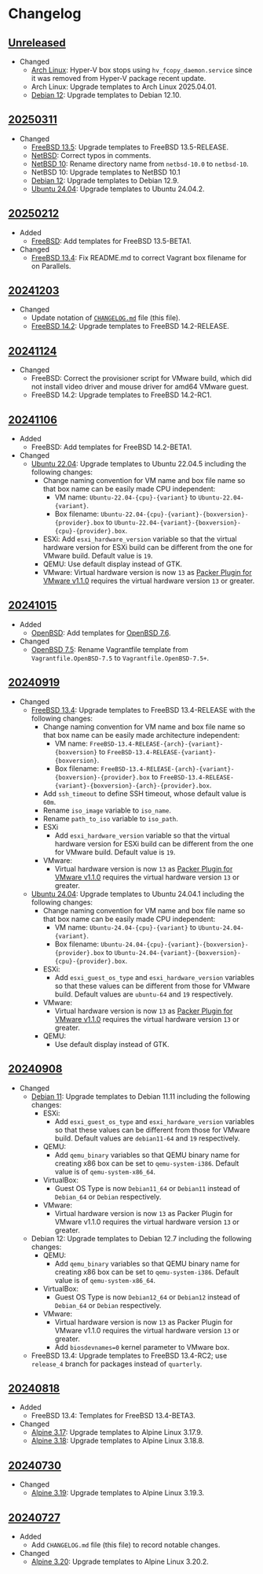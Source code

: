 # Changelog

## [Unreleased][]

* Changed
  * [Arch Linux](archlinux/README.md): Hyper-V box stops using
    `hv_fcopy_daemon.service` since it was removed from Hyper-V package
    recent update.
  * Arch Linux: Upgrade templates to Arch Linux 2025.04.01.
  * [Debian 12](debian/debian-12/README.md): Upgrade templates to
    Debian 12.10.

## [20250311][]

* Changed
  * [FreeBSD 13.5](freebsd/freebsd-13.5/README.md): Upgrade templates
    to FreeBSD 13.5-RELEASE.
  * [NetBSD](netbsd/README.md): Correct typos in comments.
  * [NetBSD 10](netbsd/netbsd-10/README.md): Rename directory name from
    `netbsd-10.0` to `netbsd-10`.
  * NetBSD 10: Upgrade templates to NetBSD 10.1
  * [Debian 12](debian/debian-12/REAADME.md): Upgrade templates to
    Debian 12.9.
  * [Ubuntu 24.04](ubuntu/ubuntu-24.04/README.md): Upgrade templates to
    Ubuntu 24.04.2.

## [20250212][]

* Added
  * [FreeBSD](freebsd/README.md): Add templates for FreeBSD 13.5-BETA1.
* Changed
  * [FreeBSD 13.4](freebsd/freebsd-13.4/README.md): Fix README.md to
    correct Vagrant box filename for on Parallels.

## [20241203][]

* Changed
  * Update notation of [`CHANGELOG.md`](CHANGELOG.md) file (this file).
  * [FreeBSD 14.2](freebsd/freebsd-14.2/README.md): Upgrade templates
    to FreeBSD 14.2-RELEASE.

## [20241124][]

* Changed
  * FreeBSD: Correct the provisioner script for VMware build, which did
    not install video driver and mouse driver for amd64 VMware guest.
  * FreeBSD 14.2: Upgrade templates to FreeBSD 14.2-RC1.

## [20241106][]

* Added
  * FreeBSD: Add templates for FreeBSD 14.2-BETA1.
* Changed
  * [Ubuntu 22.04](ubuntu/ubuntu-22.04/README.md): Upgrade templates to
    Ubuntu 22.04.5 including the following changes:
    * Change naming convention for VM name and box file name so that
      box name can be easily made CPU independent:
      * VM name: `Ubuntu-22.04-{cpu}-{variant}` to `Ubuntu-22.04-{variant}`.
      * Box filename: `Ubuntu-22.04-{cpu}-{variant}-{boxversion}-{provider}.box`
        to `Ubuntu-22.04-{variant}-{boxversion}-{cpu}-{provider}.box`.
    * ESXi: Add `esxi_hardware_version` variable so that the virtual
      hardware version for ESXi build can be different from the one for
      VMware build.  Default value is `19`.
    * QEMU: Use default display instead of GTK.
    * VMware: Virtual hardware version is now `13` as [Packer Plugin
      for VMware v1.1.0](https://github.com/hashicorp/packer-plugin-vmware/releases/tag/v1.1.0)
      requires the virtual hardware version `13` or greater.

## [20241015][]

* Added
  * [OpenBSD](openbsd/README.md): Add templates for [OpenBSD 7.6](openbsd/openbsd-7.6/README.md).
* Changed
  * [OpenBSD 7.5](openbsd/openbsd-7.5/README.md): Rename Vagrantfile
    template from `Vagrantfile.OpenBSD-7.5` to `Vagrantfile.OpenBSD-7.5+`.

## [20240919][]

* Changed
  * [FreeBSD 13.4](freebsd/freebsd-13.4/README.md): Upgrade templates to
    FreeBSD 13.4-RELEASE with the following changes:
    * Change naming convention for VM name and box file name so that
      box name can be easily made architecture independent:
      * VM name: `FreeBSD-13.4-RELEASE-{arch}-{variant}-{boxversion}` to
        `FreeBSD-13.4-RELEASE-{variant}-{boxversion}`.
      * Box filename:
        `FreeBSD-13.4-RELEASE-{arch}-{variant}-{boxversion}-{provider}.box`
        to `FreeBSD-13.4-RELEASE-{variant}-{boxversion}-{arch}-{provider}.box`.
    * Add `ssh_timeout` to define SSH timeout, whose default value is
      `60m`.
    * Rename `iso_image` variable to `iso_name`.
    * Rename `path_to_iso` variable to `iso_path`.
    * ESXi
      * Add `esxi_hardware_version` variable so that the virtual
        hardware version for ESXi build can be different from the one
        for VMware build.  Default value is `19`.
    * VMware:
      * Virtual hardware version is now `13` as [Packer Plugin for
        VMware v1.1.0](https://github.com/hashicorp/packer-plugin-vmware/releases/tag/v1.1.0)
        requires the virtual hardware version `13` or greater.
  * [Ubuntu 24.04](ubuntu/ubuntu-24.04/README.md): Upgrade templates to
    Ubuntu 24.04.1 including the following changes:
    * Change naming convention for VM name and box file name so that
      box name can be easily made CPU independent:
      * VM name: `Ubuntu-24.04-{cpu}-{variant}` to
        `Ubuntu-24.04-{variant}`.
      * Box filename:
        `Ubuntu-24.04-{cpu}-{variant}-{boxversion}-{provider}.box` to
        `Ubuntu-24.04-{variant}-{boxversion}-{cpu}-{provider}.box`.
    * ESXi:
      * Add `esxi_guest_os_type` and `esxi_hardware_version` variables
        so that these values can be different from those for VMware
        build.  Default values are `ubuntu-64` and `19` respectively.
    * VMware:
      * Virtual hardware version is now `13` as [Packer Plugin for
        VMware v1.1.0](https://github.com/hashicorp/packer-plugin-vmware/releases/tag/v1.1.0)
        requires the virtual hardware version `13` or greater.
    * QEMU:
      * Use default display instead of GTK.

## [20240908][]

* Changed
  * [Debian 11](debian/debian-11/README.md): Upgrade templates to
    Debian 11.11 including the following changes:
    * ESXi:
      * Add `esxi_guest_os_type` and `esxi_hardware_version` variables
        so that these values can be different from those for VMware
        build.  Default values are `debian11-64` and `19` respectively.
    * QEMU:
      * Add `qemu_binary` variables so that QEMU binary name for
        creating x86 box can be set to `qemu-system-i386`.  Default
        value is of `qemu-system-x86_64`.
    * VirtualBox:
      * Guest OS Type is now `Debian11_64` or `Debian11` instead of
        `Debian_64` or `Debian` respectively.
    * VMware:
      * Virtual hardware version is now `13` as Packer Plugin for
        VMware v1.1.0 requires the virtual hardware version `13` or
        greater.
  * Debian 12: Upgrade templates to Debian 12.7 including the following
    changes:
    * QEMU:
      * Add `qemu_binary` variables so that QEMU binary name for
        creating x86 box can be set to `qemu-system-i386`.  Default
        value is of `qemu-system-x86_64`.
    * VirtualBox:
      * Guest OS Type is now `Debian12_64` or `Debian12` instead of
        `Debian_64` or `Debian` respectively.
    * VMware:
      * Virtual hardware version is now `13` as Packer Plugin for
        VMware v1.1.0 requires the virtual hardware version `13` or
        greater.
      * Add `biosdevnames=0` kernel parameter to VMware box.
  * FreeBSD 13.4: Upgrade templates to FreeBSD 13.4-RC2; use
    `release_4` branch for packages instead of `quarterly`.

## [20240818][]

* Added
  * FreeBSD 13.4: Templates for FreeBSD 13.4-BETA3.
* Changed
  * [Alpine 3.17](alpine/alpine-3.17/README.md): Upgrade templates to
    Alpine Linux 3.17.9.
  * [Alpine 3.18](alpine/alpine-3.18/README.md): Upgrade templates to
    Alpine Linux 3.18.8.

## [20240730][]

* Changed
  * [Alpine 3.19](alpine/alpine-3.19/README.md): Upgrade templates to
    Alpine Linux 3.19.3.

## [20240727][]

* Added
  * Add `CHANGELOG.md` file (this file) to record notable changes.
* Changed
  * [Alpine 3.20](alpine/alpine-3.20/README.md): Upgrade templates to
    Alpine Linux 3.20.2.

[Unreleased]:
  https://github.com/upperstream/packer-templates/compare/20250311...HEAD
[20250311]:
  https://github.com/upperstream/packer-templates/compare/20250212...20250311
[20250212]:
  https://github.com/upperstream/packer-templates/compare/20241203...20250212
[20241203]:
  https://github.com/upperstream/packer-templates/compare/20241124...20241203
[20241124]:
  https://github.com/upperstream/packer-templates/compare/20241106...20241124
[20241106]:
  https://github.com/upperstream/packer-templates/compare/20241015...20241106
[20241015]:
  https://github.com/upperstream/packer-templates/compare/20240919...20241015
[20240919]:
  https://github.com/upperstream/packer-templates/compare/20240908...20240919
[20240908]:
  https://github.com/upperstream/packer-templates/compare/20240818...20240908
[20240818]:
  https://github.com/upperstream/packer-templates/compare/20240730...20240818
[20240730]:
  https://github.com/upperstream/packer-templates/compare/20240727...20240730
[20240727]:
  https://github.com/upperstream/packer-templates/releases/tag/20240727
